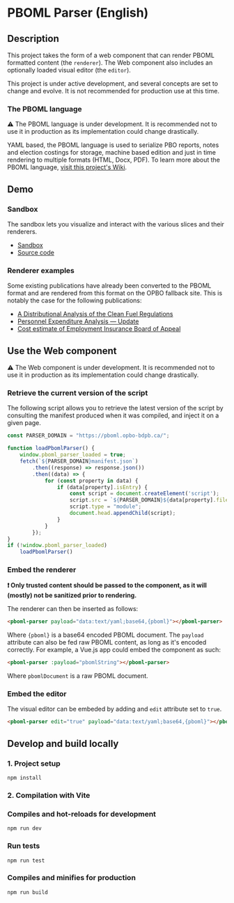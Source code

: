 # PBOML Parser (English)

## Description

This project takes the form of a web component that can render PBOML formatted content (the `renderer`). The Web component also includes an optionally loaded visual editor (the `editor`).

This project is under active development, and several concepts are set to change and evolve. It is not recommended for production use at this time.

### The PBOML language

⚠️ The PBOML language is under development. It is recommended not to use it in production as its implementation could change drastically.

YAML based, the PBOML language is used to serialize PBO reports, notes and election costings for storage, machine based edition and just in time rendering to multiple formats (HTML, Docx, PDF). To learn more about the PBOML language, [visit this project's Wiki](https://github.com/pbo-dpb/pboml-parser--parseur-pboml/wiki).

## Demo

### Sandbox

The sandbox lets you visualize and interact with the various slices and their renderers.

- [Sandbox](https://pboml-sandbox--bac-a-sable-pboml.opbo-bdpb.ca/)
- [Source code](https://github.com/pbo-dpb/pboml-sandbox--bac-a-sable-pboml)

### Renderer examples

Some existing publications have already been converted to the PBOML format and are rendered from this format on the OPBO fallback site. This is notably the case for the following publications:

- [A Distributional Analysis of the Clean Fuel Regulations](https://fallback--repli.pbo-dpb.ca/en/publications/RP-2324-004-S--distributional-analysis-clean-fuel-regulations--analyse-distributive-reglement-combustibles-propres)
- [Personnel Expenditure Analysis — Update](https://fallback--repli.pbo-dpb.ca/en/publications/RP-2324-002-S--personnel-expenditure-analysis-update--examen-depenses-personnel-mise-jour)
- [Cost estimate of Employment Insurance Board of Appeal](https://fallback--repli.pbo-dpb.ca/en/publications/LEG-2324-004-M--cost-estimate-employment-insurance-board-appeal--estimation-cout-conseil-appel-assurance-emploi)

## Use the Web component

⚠️ The Web component is under development. It is recommended not to use it in production as its implementation could change drastically.

### Retrieve the current version of the script

The following script allows you to retrieve the latest version of the script by consulting the manifest produced when it was compiled, and inject it on a given page.

```js
const PARSER_DOMAIN = "https://pboml.opbo-bdpb.ca/";

function loadPbomlParser() {
    window.pboml_parser_loaded = true;
    fetch(`${PARSER_DOMAIN}manifest.json`)
        .then((response) => response.json())
        .then((data) => {
            for (const property in data) {
                if (data[property].isEntry) {
                    const script = document.createElement('script');
                    script.src = `${PARSER_DOMAIN}${data[property].file}`;
                    script.type = "module";
                    document.head.appendChild(script);
                }
            }
        });
}
if (!window.pboml_parser_loaded)
    loadPbomlParser()
```

### Embed the renderer

**❗ Only trusted content should be passed to the component, as it will (mostly) not be sanitized prior to rendering.**

The renderer can then be inserted as follows:

```html
<pboml-parser payload="data:text/yaml;base64,{pboml}"></pboml-parser>
```

Where `{pboml}` is a base64 encoded PBOML document. The `payload` attribute can also be fed raw PBOML content, as long as it's encoded correctly. For example, a Vue.js app could embed the component as such:

```html
<pboml-parser :payload="pbomlString"></pboml-parser>
```

Where `pbomlDocument` is a raw PBOML document.

### Embed the editor

The visual editor can be embeded by adding and `edit` attribute set to `true`.

```html
<pboml-parser edit="true" payload="data:text/yaml;base64,{pboml}"></pboml-parser>
```

## Develop and build locally

### 1. Project setup
```
npm install
```

### 2. Compilation with Vite

### Compiles and hot-reloads for development
```
npm run dev
```

### Run tests
```
npm run test
```

### Compiles and minifies for production
```
npm run build
```
